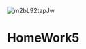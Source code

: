 ![m2bL92tapJw](https://user-images.githubusercontent.com/125667290/222945430-a746267d-bad2-4b05-b8fa-3330f2012e93.jpg)
# HomeWork5
